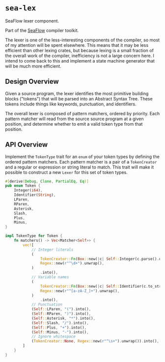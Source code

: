 # `sea-lex`

SeaFlow lexer component.

Part of the [SeaFlow](https://github.com/caydenlund/seaflow) compiler toolkit.

The lexer is one of the less-interesting components of the compiler, so most of my attention will be spent elsewhere.
This means that it may be less efficient than other lexing crates, but because lexing is a small fraction of the overall work of the compiler, inefficiency is not a large concern here.
I intend to come back to this and implement a state machine generator that will be much more efficient.

## Design Overview

Given a source program, the lexer identifies the most primitive building blocks ("tokens") that will be parsed into an Abstract Syntax Tree.
These tokens include things like keywords, punctuation, and identifiers.

The overall lexer is composed of pattern matchers, ordered by priority.
Each pattern matcher will read from the source source program at a given position, and determine whether to emit a valid token type from that position.

## API Overview

Implement the `TokenType` trait for an `enum` of your token types by defining the ordered pattern matchers.
Each pattern matcher is a pair of a `TokenCreator` and a regular or expression or string literal to match.
This trait will make it possible to construct a new `Lexer` for this set of token types.

```rust
#[derive(Debug, Clone, PartialEq, Eq)]
pub enum Token {
    Integer(i64),
    Identifier(String),
    LParen,
    RParen,
    Asterisk,
    Slash,
    Plus,
    Minus,
}

impl TokenType for Token {
    fn matchers() -> Vec<Matcher<Self>> {
        vec![
            // Integer literals
            (
                TokenCreator::Fn(Box::new(|c| Self::Integer(c.parse().unwrap()))),
                Regex::new(r"^\d+").unwrap(),
            )
                .into(),
            // Variable names
            (
                TokenCreator::Fn(Box::new(|c| Self::Identifier(c.to_string()))),
                Regex::new(r"^[a-zA-Z_]+").unwrap(),
            )
                .into(),
            // Punctuation
            (Self::LParen, "(").into(),
            (Self::RParen, ")").into(),
            (Self::Asterisk, "*").into(),
            (Self::Slash, "/").into(),
            (Self::Plus, "+").into(),
            (Self::Minus, "-").into(),
            // Ignore whitespace
            (TokenCreator::None, Regex::new(r"^\s+").unwrap()).into(),
        ]
    }
}
```
